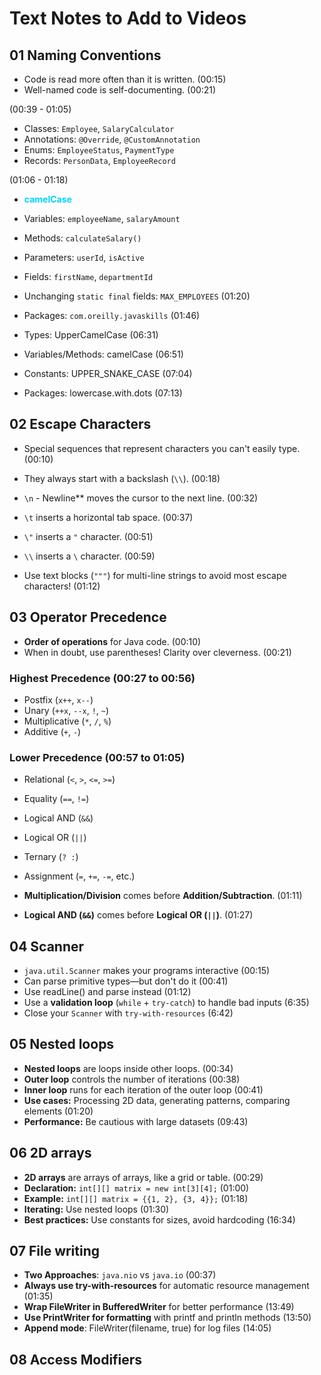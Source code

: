 # Text Notes to Add to Videos

## 01 Naming Conventions

- Code is read more often than it is written. (00:15)
- Well-named code is self-documenting. (00:21)

(00:39 - 01:05)
- Classes: `Employee`, `SalaryCalculator`
- Annotations: `@Override`, `@CustomAnnotation`
- Enums: `EmployeeStatus`, `PaymentType`
- Records: `PersonData`, `EmployeeRecord`

(01:06 - 01:18)
- <span style="color: #00D4FF;">**camelCase**</span>
- Variables: `employeeName`, `salaryAmount`
- Methods: `calculateSalary()`
- Parameters: `userId`, `isActive`
- Fields: `firstName`, `departmentId`

- Unchanging `static final` fields: `MAX_EMPLOYEES` (01:20)

- Packages: `com.oreilly.javaskills` (01:46)

- Types: UpperCamelCase (06:31)
- Variables/Methods: camelCase (06:51)
- Constants: UPPER_SNAKE_CASE (07:04)
- Packages: lowercase.with.dots (07:13)

## 02 Escape Characters

- Special sequences that represent characters you can't easily type. (00:10)
- They always start with a backslash (`\\`). (00:18)

- `\n` - Newline** moves the cursor to the next line. (00:32)
- `\t` inserts a horizontal tab space. (00:37)
- `\"` inserts a `"` character. (00:51)
- `\\` inserts a `\` character. (00:59)

- Use text blocks (`"""`) for multi-line strings to avoid most escape characters! (01:12)

## 03 Operator Precedence

- **Order of operations** for Java code. (00:10)
- When in doubt, use parentheses! Clarity over cleverness. (00:21)

### **Highest Precedence** (00:27 to 00:56)
- Postfix (`x++`, `x--`)
- Unary (`++x`, `--x`, `!`, `~`)
- Multiplicative (`*`, `/`, `%`)
- Additive (`+`, `-`)

### **Lower Precedence** (00:57 to 01:05)
- Relational (`<`, `>`, `<=`, `>=`)
- Equality (`==`, `!=`)
- Logical AND (`&&`)
- Logical OR (`||`)
- Ternary (`? :`)
- Assignment (`=`, `+=`, `-=`, etc.)

- **Multiplication/Division** comes before **Addition/Subtraction**. (01:11)
- **Logical AND (`&&`)** comes before **Logical OR (`||`)**. (01:27)

## 04 Scanner

- `java.util.Scanner` makes your programs interactive (00:15)
- Can parse primitive types—but don't do it (00:41)
- Use readLine() and parse instead (01:12)
- Use a **validation loop** (`while` + `try-catch`) to handle bad inputs (6:35)
- Close your `Scanner` with `try-with-resources` (6:42)

## 05 Nested loops

- **Nested loops** are loops inside other loops. (00:34)
- **Outer loop** controls the number of iterations (00:38)
- **Inner loop** runs for each iteration of the outer loop (00:41)
- **Use cases:** Processing 2D data, generating patterns, comparing elements (01:20)
- **Performance:** Be cautious with large datasets (09:43)

## 06 2D arrays

- **2D arrays** are arrays of arrays, like a grid or table. (00:29)
- **Declaration:** `int[][] matrix = new int[3][4];` (01:00)
- **Example:** `int[][] matrix = {{1, 2}, {3, 4}};` (01:18)
- **Iterating:** Use nested loops (01:30)
- **Best practices:** Use constants for sizes, avoid hardcoding (16:34)

## 07 File writing

- **Two Approaches**: `java.nio` vs `java.io` (00:37)
- **Always use try-with-resources** for automatic resource management (01:35)
- **Wrap FileWriter in BufferedWriter** for better performance (13:49)
- **Use PrintWriter for formatting** with printf and println methods (13:50)
- **Append mode**: FileWriter(filename, true) for log files (14:05)

## 08 Access Modifiers



